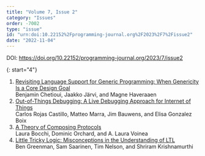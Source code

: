 ```yaml
---
title: "Volume 7, Issue 2"
category: "Issues"
order: -7002
type: "issue"
id: "urn:doi:10.22152%2Fprogramming-journal.org%2F2023%2F7%2Fissue2"
date: "2022-11-04"
---
```

DOI: <https://doi.org/10.22152/programming-journal.org/2023/7/issue2>





{: start="4"}
1. [Revisiting Language Support for Generic Programming: When Genericity Is a Core Design Goal](/2023/7/4)  
Benjamin Chetioui, Jaakko Järvi, and Magne Haveraaen
1. [Out-of-Things Debugging: A Live Debugging Approach for Internet of Things](/2023/7/5)  
Carlos Rojas Castillo, Matteo Marra, Jim Bauwens, and Elisa Gonzalez Boix
1. [A Theory of Composing Protocols](/2023/7/6)  
Laura Bocchi, Dominic Orchard, and A. Laura Voinea
1. [Little Tricky Logic: Misconceptions in the Understanding of LTL](/2023/7/7)  
Ben Greenman, Sam Saarinen, Tim Nelson, and Shriram Krishnamurthi



